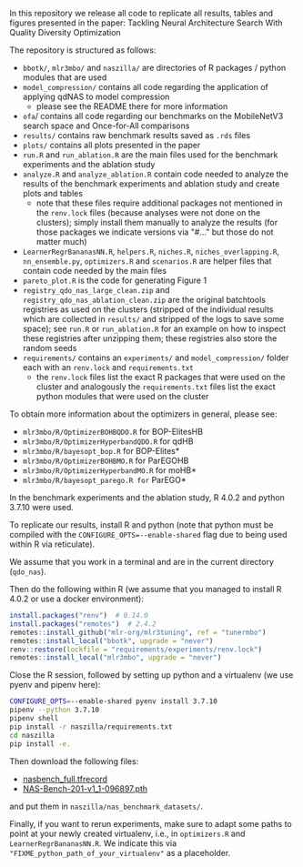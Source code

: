 In this repository we release all code to replicate all results, tables and figures presented in the paper:
Tackling Neural Architecture Search With Quality Diversity Optimization

The repository is structured as follows:
  * `bbotk/`, `mlr3mbo/` and `naszilla/` are directories of R packages / python modules that are used
  * `model_compression/` contains all code regarding the application of applying qdNAS to model compression
      * please see the README there for more information
  * `ofa`/ contains all code regarding our benchmarks on the MobileNetV3 search space and Once-for-All comparisons
  * `results/` contains raw benchmark results saved as `.rds` files
  * `plots/` contains all plots presented in the paper
  * `run.R` and `run_ablation.R` are the main files used for the benchmark experiments and the ablation study
  * `analyze.R` and `analyze_ablation.R` contain code needed to analyze the results of the benchmark experiments and
    ablation study and create plots and tables
    * note that these files require additional packages not mentioned in the `renv.lock` files (because analyses were not
      done on the clusters); simply install them manually to analyze the results (for those packages we indicate versions via "#..." but those do not matter much)
  * `LearnerRegrBananasNN.R`, `helpers.R`, `niches.R`, `niches_overlapping.R`, `nn_ensemble.py`, `optimizers.R` and `scenarios.R` are
    helper files that contain code needed by the main files
  * `pareto_plot.R` is the code for generating Figure 1
  * `registry_qdo_nas_large_clean.zip` and `registry_qdo_nas_ablation_clean.zip` are the original batchtools
    registries as used on the clusters (stripped of the individual results which are collected in `results/` and stripped
    of the logs to save some space); see `run.R` or `run_ablation.R` for an example on how to inspect these registries
    after unzipping them; these registries also store the random seeds
  * `requirements/` contains an `experiments/` and `model_compression/` folder each with an `renv.lock` and `requirements.txt`
    * the `renv.lock` files list the exact R packages that were used on the cluster and analogously the `requirements.txt`
      files list the exact python modules that were used on the cluster

To obtain more information about the optimizers in general, please see:
  * `mlr3mbo/R/OptimizerBOHBQDO.R` for BOP-ElitesHB
  * `mlr3mbo/R/OptimizerHyperbandQDO.R` for qdHB
  * `mlr3mbo/R/bayesopt_bop.R` for BOP-Elites\*
  * `mlr3mbo/R/OptimizerBOHBMO.R` for ParEGOHB
  * `mlr3mbo/R/OptimizerHyperbandMO.R` for moHB\*
  * `mlr3mbo/R/bayesopt_parego.R for` ParEGO\*

In the benchmark experiments and the ablation study, R 4.0.2 and python 3.7.10 were used.

To replicate our results, install R and python (note that python must be compiled with the `CONFIGURE_OPTS=--enable-shared` flag due to being used within R via reticulate).

We assume that you work in a terminal and are in the current directory (`qdo_nas`).

Then do the following within R (we assume that you managed to install R 4.0.2 or use a docker environment):

```r
install.packages("renv")  # 0.14.0
install.packages("remotes")  # 2.4.2
remotes::install_github("mlr-org/mlr3tuning", ref = "tunermbo")
remotes::install_local("bbotk", upgrade = "never")
renv::restore(lockfile = "requirements/experiments/renv.lock")
remotes::install_local("mlr3mbo", upgrade = "never")
```

Close the R session, followed by setting up python and a virtualenv (we use pyenv and pipenv here):

```bash
CONFIGURE_OPTS=--enable-shared pyenv install 3.7.10
pipenv --python 3.7.10
pipenv shell
pip install -r naszilla/requirements.txt
cd naszilla
pip install -e.
```

Then download the following files:
* [nasbench\_full.tfrecord](https://storage.googleapis.com/nasbench/nasbench_full.tfrecord)
* [NAS-Bench-201-v1\_1-096897.pth](https://drive.google.com/file/d/16Y0UwGisiouVRxW-W5hEtbxmcHw_0hF_/view)

and put them in `naszilla/nas_benchmark_datasets/`.

Finally, if you want to rerun experiments, make sure to adapt some paths to point at your newly created virtualenv, i.e., in `optimizers.R` and `LearnerRegrBananasNN.R`.
We indicate this via `"FIXME_python_path_of_your_virtualenv"` as a placeholder.

